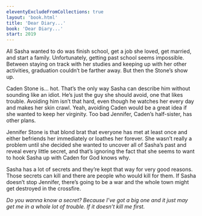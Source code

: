 ```yaml
---
eleventyExcludeFromCollections: true
layout: 'book.html'
title: 'Dear Diary...'
book: 'Dear Diary...'
start: 2019
---
```

All Sasha wanted to do was finish school, get a job she loved, get married, and start a family. Unfortunately, getting past school seems impossible. Between staying on track with her studies and keeping up with her other activities, graduation couldn’t be farther away. But then the Stone’s show up.

Caden Stone is… hot. That’s the only way Sasha can describe him without sounding like an idiot. He’s just the guy she should avoid, one that likes trouble. Avoiding him isn’t that hard, even though he watches her every day and makes her skin crawl. Yeah, avoiding Caden would be a great idea if she wanted to keep her virginity. Too bad Jennifer, Caden’s half-sister, has other plans.

Jennifer Stone is that blond brat that everyone has met at least once and either befriends her immediately or loathes her forever. She wasn’t really a problem until she decided she wanted to uncover all of Sasha’s past and reveal every little secret, and that’s ignoring the fact that she seems to want to hook Sasha up with Caden for God knows why.

Sasha has a lot of secrets and they’re kept that way for very good reasons. Those secrets can kill and there are people who would kill for them. If Sasha doesn’t stop Jennifer, there’s going to be a war and the whole town might get destroyed in the crossfire.

*Do you wanna know a secret? Because I’ve got a big one and it just may get me in a whole lot of trouble. If it doesn’t kill me first.*
